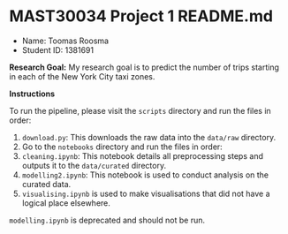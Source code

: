 # MAST30034 Project 1 README.md
- Name: Toomas Roosma
- Student ID: 1381691


**Research Goal:** My research goal is to predict the number of trips starting in each of the New York City taxi zones.

**Instructions** 

To run the pipeline, please visit the `scripts` directory and run the files in order:
1. `download.py`: This downloads the raw data into the `data/raw` directory.
2. Go to the `notebooks` directory and run the files in order:
2. `cleaning.ipynb`: This notebook details all preprocessing steps and outputs it to the `data/curated` directory.
3. `modelling2.ipynb`: This notebook is used to conduct analysis on the curated data.
4. `visualising.ipynb` is used to make visualisations that did not have a logical place elsewhere.

`modelling.ipynb` is deprecated and should not be run.
